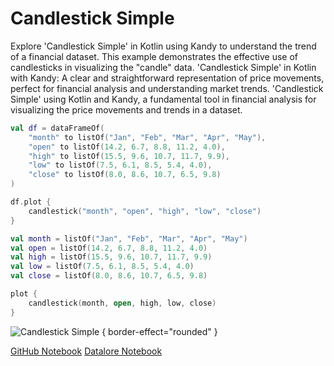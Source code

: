 # Candlestick Simple

<web-summary>
Explore 'Candlestick Simple' in Kotlin using Kandy to understand the trend of a financial dataset.
This example demonstrates the effective use of candlesticks in visualizing the "candle" data.
</web-summary>

<card-summary>
'Candlestick Simple' in Kotlin with Kandy: A clear and straightforward representation of price movements,
perfect for financial analysis and understanding market trends.
</card-summary>

<link-summary>
'Candlestick Simple' using Kotlin and Kandy, a fundamental tool in financial analysis for visualizing 
the price movements and trends in a dataset.
</link-summary>


<!---IMPORT org.jetbrains.kotlinx.kandy.letsplot.samples.Candlestick-->

<!---FUN candlestick_simple-->
<tabs>
<tab title="Dataframe">

```kotlin
val df = dataFrameOf(
    "month" to listOf("Jan", "Feb", "Mar", "Apr", "May"),
    "open" to listOf(14.2, 6.7, 8.8, 11.2, 4.0),
    "high" to listOf(15.5, 9.6, 10.7, 11.7, 9.9),
    "low" to listOf(7.5, 6.1, 8.5, 5.4, 4.0),
    "close" to listOf(8.0, 8.6, 10.7, 6.5, 9.8)
)

df.plot {
    candlestick("month", "open", "high", "low", "close")
}
```

</tab>
<tab title="Collections">

```kotlin
val month = listOf("Jan", "Feb", "Mar", "Apr", "May")
val open = listOf(14.2, 6.7, 8.8, 11.2, 4.0)
val high = listOf(15.5, 9.6, 10.7, 11.7, 9.9)
val low = listOf(7.5, 6.1, 8.5, 5.4, 4.0)
val close = listOf(8.0, 8.6, 10.7, 6.5, 9.8)

plot {
    candlestick(month, open, high, low, close)
}
```

</tab></tabs>
<!---END-->


![Candlestick Simple](candlestick_simple.svg) { border-effect="rounded" }

<seealso style="cards">
       <category ref="example-ktnb">
           <a href="https://github.com/Kotlin/kandy/blob/main/examples/notebooks/lets-plot/samples/candlestick/candlestick_simple.ipynb" summary="View the notebook on our GitHub repository">GitHub Notebook</a>
           <a href="https://datalore.jetbrains.com/report/static/KQKedA4jDrKu63O53gEN0z/c0z2x3H4svD595YuuqpexU" summary="Experiment with this example on Datalore">Datalore Notebook</a>
       </category>
</seealso>
